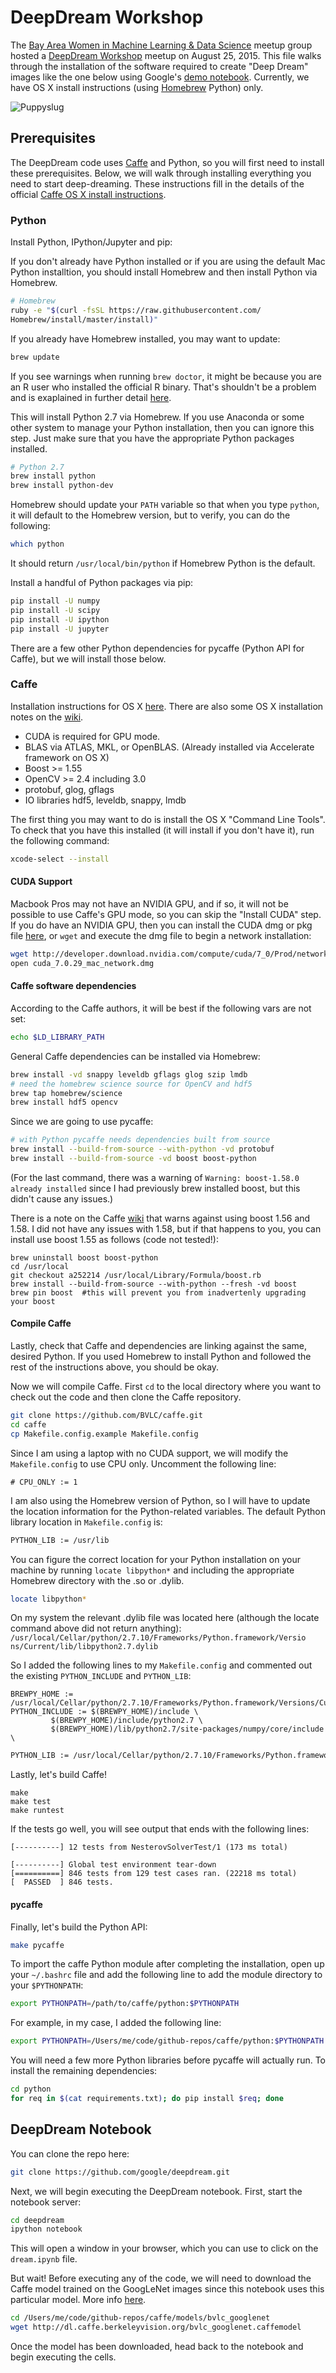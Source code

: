 # DeepDream Workshop

The [Bay Area Women in Machine Learning & Data Science](http://www.meetup.com/Bay-Area-Women-in-Machine-Learning-and-Data-Science/) meetup group hosted a [DeepDream Workshop](http://www.meetup.com/Bay-Area-Women-in-Machine-Learning-and-Data-Science/events/224080723/) meetup on August 25, 2015.  This file walks through the installation of the software required to create "Deep Dream" images like the one below using Google's [demo notebook](https://github.com/google/deepdream).  Currently, we have OS X install instructions (using [Homebrew](http://brew.sh/) Python) only.  

![Puppyslug](./deepdream.png "Puppyslug")

## Prerequisites

The DeepDream code uses [Caffe](http://caffe.berkeleyvision.org/) and Python, so you will first need to install these prerequisites.  Below, we will walk through installing everything you need to start deep-dreaming.  These instructions fill in the details of the official [Caffe OS X install instructions](https://github.com/BVLC/caffe/wiki/Installation-%28OSX%29).

### Python 
Install Python, IPython/Jupyter and pip:

If you don't already have Python installed or if you are using the default Mac Python installtion, you should install Homebrew and then install Python via Homebrew.
```bash
# Homebrew
ruby -e "$(curl -fsSL https://raw.githubusercontent.com/
Homebrew/install/master/install)"
```
If you already have Homebrew installed, you may want to update:
```bash
brew update
```
If you see warnings when running `brew doctor`, it might be because you are an R user who installed the official R binary.  That's shouldn't be a problem and is exaplained in further detail [here](http://azaleasays.com/2014/08/25/homebrew-warnings-about-unbrewed-dylibs-installed-by-r/).


This will install Python 2.7 via Homebrew.  If you use Anaconda or some other system to manage your Python installation, then you can ignore this step.  Just make sure that you have the appropriate Python packages installed.

```bash
# Python 2.7
brew install python
brew install python-dev
```

Homebrew should update your `PATH` variable so that when you type `python`, it will default to the Homebrew version, but to verify, you can do the following:
```bash
which python
```
It should return `/usr/local/bin/python` if Homebrew Python is the default.



Install a handful of Python packages via pip: 
```bash
pip install -U numpy
pip install -U scipy
pip install -U ipython
pip install -U jupyter
```
There are a few other Python dependencies for pycaffe (Python API for Caffe), but we will install those below.

### Caffe

Installation instructions for OS X [here](http://caffe.berkeleyvision.org/install_osx.html).  There are also some OS X installation notes on the [wiki](https://github.com/BVLC/caffe/wiki/Installation-%28OSX%29).

- CUDA is required for GPU mode.
- BLAS via ATLAS, MKL, or OpenBLAS.  (Already installed via Accelerate framework on OS X)
- Boost >= 1.55
- OpenCV >= 2.4 including 3.0
- protobuf, glog, gflags
- IO libraries hdf5, leveldb, snappy, lmdb

The first thing you may want to do is install the OS X "Command Line Tools".  To check that you have this installed (it will install if you don't have it), run the following command:
```bash
xcode-select --install
```


#### CUDA Support
Macbook Pros may not have an NVIDIA GPU, and if so, it will not be possible to use Caffe's GPU mode, so you can skip the "Install CUDA" step.  If you do have an NVIDIA GPU, then you can 
install the CUDA dmg or pkg file [here](https://developer.nvidia.com/cuda-downloads), or `wget` and execute the dmg file to begin a network installation:
```bash
wget http://developer.download.nvidia.com/compute/cuda/7_0/Prod/network_installers/cuda_7.0.29_mac_network.dmg
open cuda_7.0.29_mac_network.dmg
```

#### Caffe software dependencies
According to the Caffe authors, it will be best if the following vars are not set:
```bash
echo $LD_LIBRARY_PATH
```

General Caffe dependencies can be installed via Homebrew:
```bash
brew install -vd snappy leveldb gflags glog szip lmdb
# need the homebrew science source for OpenCV and hdf5
brew tap homebrew/science
brew install hdf5 opencv
```

Since we are going to use pycaffe:
```bash
# with Python pycaffe needs dependencies built from source
brew install --build-from-source --with-python -vd protobuf
brew install --build-from-source -vd boost boost-python
```
(For the last command, there was a warning of `Warning: boost-1.58.0 already installed` since I had previously brew installed boost, but this didn't cause any issues.)

There is a note on the Caffe [wiki](https://github.com/BVLC/caffe/wiki/Installation-%28OSX%29) that warns against using boost 1.56 and 1.58.  I did not have any issues with 1.58, but if that happens to you, you can install use boost 1.55 as follows (code not tested!):
```
brew uninstall boost boost-python
cd /usr/local
git checkout a252214 /usr/local/Library/Formula/boost.rb
brew install --build-from-source --with-python --fresh -vd boost
brew pin boost  #this will prevent you from inadvertenly upgrading your boost
```


#### Compile Caffe
Lastly, check that Caffe and dependencies are linking against the same, desired Python.  If you used Homebrew to install Python and followed the rest of the instructions above, you should be okay.

Now we will compile Caffe.  First `cd` to the local directory where you want to check out the code and then clone the Caffe repository.
```bash
git clone https://github.com/BVLC/caffe.git
cd caffe
cp Makefile.config.example Makefile.config
```

Since I am using a laptop with no CUDA support, we will modify the `Makefile.config` to use CPU only.  Uncomment the following line:
```
# CPU_ONLY := 1
```

I am also using the Homebrew version of Python, so I will have to update the location information for the Python-related variables.  The default Python library location in `Makefile.config` is:

```bash
PYTHON_LIB := /usr/lib
```

You can figure the correct location for your Python installation on your machine by running `locate libpython*` and including the appropriate Homebrew directory with the .so or .dylib.

```bash
locate libpython*
```

On my system the relevant .dylib file was located here (although the locate command above did not return anything): `/usr/local/Cellar/python/2.7.10/Frameworks/Python.framework/Versio
ns/Current/lib/libpython2.7.dylib`

So I added the following lines to my `Makefile.config` and commented out the existing `PYTHON_INCLUDE` and `PYTHON_LIB`:
```
BREWPY_HOME := /usr/local/Cellar/python/2.7.10/Frameworks/Python.framework/Versions/Current
PYTHON_INCLUDE := $(BREWPY_HOME)/include \
		 $(BREWPY_HOME)/include/python2.7 \
		 $(BREWPY_HOME)/lib/python2.7/site-packages/numpy/core/include \
```

```bash
PYTHON_LIB := /usr/local/Cellar/python/2.7.10/Frameworks/Python.framework/Versions/Current/lib
```

Lastly, let's build Caffe!


```
make
make test
make runtest
```
If the tests go well, you will see output that ends with the following lines:
```
[----------] 12 tests from NesterovSolverTest/1 (173 ms total)

[----------] Global test environment tear-down
[==========] 846 tests from 129 test cases ran. (22218 ms total)
[  PASSED  ] 846 tests.
```

#### pycaffe
Finally, let's build the Python API:
```bash
make pycaffe
```

To import the caffe Python module after completing the installation, open up your `~/.bashrc` file and add the following line to add the module directory to your `$PYTHONPATH`:
```bash
export PYTHONPATH=/path/to/caffe/python:$PYTHONPATH 
```
For example, in my case, I added the following line:
```bash
export PYTHONPATH=/Users/me/code/github-repos/caffe/python:$PYTHONPATH
```

You will need a few more Python libraries before pycaffe will actually run.  To install the remaining dependencies:
```bash
cd python
for req in $(cat requirements.txt); do pip install $req; done
```


## DeepDream Notebook

You can clone the repo here:
```bash
git clone https://github.com/google/deepdream.git
```

Next, we will begin executing the DeepDream notebook.  First, start the notebook server:
```bash
cd deepdream
ipython notebook
```
This will open a window in your browser, which you can use to click on the `dream.ipynb` file.

But wait! Before executing any of the code, we will need to download the Caffe model trained on the GoogLeNet images since this notebook uses this particular model.  More info [here](https://github.com/BVLC/caffe/tree/master/models/bvlc_googlenet).

```bash
cd /Users/me/code/github-repos/caffe/models/bvlc_googlenet
wget http://dl.caffe.berkeleyvision.org/bvlc_googlenet.caffemodel
```

Once the model has been downloaded, head back to the notebook and begin executing the cells.




